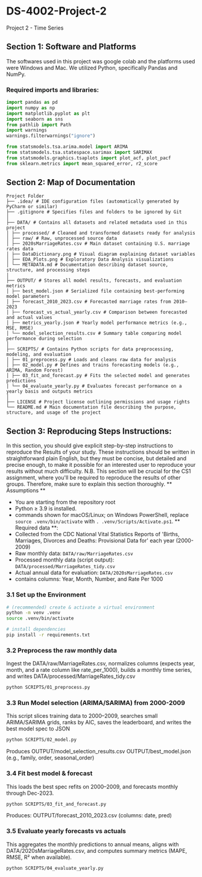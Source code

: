 # DS-4002-Project-2
Project 2 - Time Series
## Section 1: Software and Platforms
The softwares used in this project was google colab and the platforms used were Windows and Mac. We utilized Python, specifically Pandas and NumPy. 
### Required imports and libraries:
```python
import pandas as pd
import numpy as np
import matplotlib.pyplot as plt
import seaborn as sns
from pathlib import Path
import warnings
warnings.filterwarnings("ignore")

from statsmodels.tsa.arima.model import ARIMA
from statsmodels.tsa.statespace.sarimax import SARIMAX
from statsmodels.graphics.tsaplots import plot_acf, plot_pacf
from sklearn.metrics import mean_squared_error, r2_score
```

## Section 2: Map of Documentation
```
Project Folder
├── .idea/ # IDE configuration files (automatically generated by PyCharm or similar)
├── .gitignore # Specifies files and folders to be ignored by Git
│
├── DATA/ # Contains all datasets and related metadata used in this project
│ ├── processed/ # Cleaned and transformed datasets ready for analysis
│ ├── raw/ # Raw, unprocessed source data
│ ├── 2020sMarriageRates.csv # Main dataset containing U.S. marriage rates data
│ ├── DataDictionary.png # Visual diagram explaining dataset variables
│ ├── EDA_Plots.png # Exploratory Data Analysis visualizations
│ └── METADATA.md # Documentation describing dataset source, structure, and processing steps
│
├── OUTPUT/ # Stores all model results, forecasts, and evaluation metrics
│ ├── best_model.json # Serialized file containing best-performing model parameters
│ ├── forecast_2010_2023.csv # Forecasted marriage rates from 2010–2023
│ ├── forecast_vs_actual_yearly.csv # Comparison between forecasted and actual values
│ ├── metrics_yearly.json # Yearly model performance metrics (e.g., MSE, RMSE)
│ └── model_selection_results.csv # Summary table comparing model performance during selection
│
├── SCRIPTS/ # Contains Python scripts for data preprocessing, modeling, and evaluation
│ ├── 01_preprocess.py # Loads and cleans raw data for analysis
│ ├── 02_model.py # Defines and trains forecasting models (e.g., ARIMA, Random Forest)
│ ├── 03_fit_and_forecast.py # Fits the selected model and generates predictions
│ └── 04_evaluate_yearly.py # Evaluates forecast performance on a yearly basis and outputs metrics
│
├── LICENSE # Project license outlining permissions and usage rights
└── README.md # Main documentation file describing the purpose, structure, and usage of the project
```

## Section 3: Reproducing Steps Instructions:

In this section, you should give explicit step-by-step instructions to reproduce the Results of your study. These instructions should be written in straightforward plain English, but they must be concise, but detailed and precise enough, to make it possible for an interested user to reproduce your results without much difficulty. N.B. This section will be crucial for the CS1 assignment, where you'll be required to reproduce the results of other groups. Therefore, make sure to explain this section thoroughly.
** Assumptions **
- You are starting from the repository root
- Python ≥ 3.9 is installed.
- commands shown for macOS/Linux; on Windows PowerShell, replace `source .venv/bin/activate` with `. .venv/Scripts/Activate.ps1`.
  ** Required data **:
- Collected from the CDC National Vital Statistics Reports of 'Births, Marriages, Divorces and Deaths: Provisional Data for' each year (2000-2009)
- Raw monthly data: `DATA/raw/MarriageRates.csv`
- Processed monthly data (script output): `DATA/processed/MarriageRates_tidy.csv`
- Actual annual data for evaluation: `DATA/2020sMarriageRates.csv`
- contains columns: Year, Month, Number, and Rate Per 1000
### 3.1 Set up the Environment 
```bash
# (recommended) create & activate a virtual environment
python -m venv .venv
source .venv/bin/activate

# install dependencies
pip install -r requirements.txt
```
### 3.2 Preprocess the raw monthly data 
Ingest the DATA/raw/MarriageRates.csv, normalizes columns (expects year, month, and a rate column like rate_per_1000), builds a monthly time series, and writes DATA/processed/MarriageRates_tidy.csv
```bash
python SCRIPTS/01_preprocess.py
```
### 3.3 Run Model selection (ARIMA/SARIMA) from 2000-2009
This script slices training data to 2000–2009, searches small ARIMA/SARIMA grids, ranks by AIC, saves the leaderboard, and writes the best model spec to JSON
``` bash
python SCRIPTS/02_model.py
```
Produces
OUTPUT/model_selection_results.csv
OUTPUT/best_model.json (e.g., family, order, seasonal_order)

### 3.4 Fit best model & forecast 
This loads the best spec refits on 2000–2009, and forecasts monthly through Dec-2023.
``` bash
python SCRIPTS/03_fit_and_forecast.py
```
Produces: OUTPUT/forecast_2010_2023.csv (columns: date, pred)

### 3.5 Evaluate yearly forecasts vs actuals
This aggregates the monthly predictions to annual means, aligns with DATA/2020sMarriageRates.csv, and computes summary metrics (MAPE, RMSE, R² when available).
``` bash
python SCRIPTS/04_evaluate_yearly.py
```


